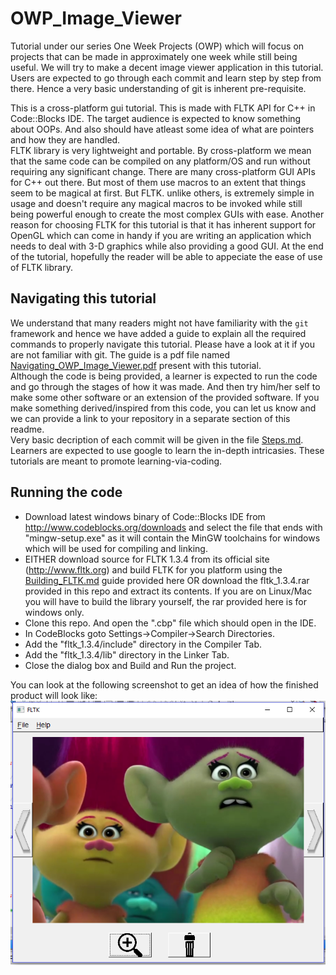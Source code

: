 # OWP_Image_Viewer
Tutorial under our series One Week Projects (OWP) which will focus on projects that can be made in approximately one week while still being useful. We will try to make a decent image viewer application in this tutorial. Users are expected to go through each commit and learn step by step from there. Hence a very basic understanding of git is inherent pre-requisite.  
  
This is a cross-platform gui tutorial. This is made with FLTK API for C++ in Code::Blocks IDE. The target audience is expected to know something about OOPs. And also should have atleast some idea of what are pointers and how they are handled.  
FLTK library is very lightweight and portable. By cross-platform we mean that the same code can be compiled on any platform/OS and run without requiring any significant change. There are many cross-platform GUI APIs for C++ out there. But most of them use macros to an extent that things seem to be magical at first. But FLTK. unlike others, is extremely simple in usage and doesn't require any magical macros to be invoked while still being powerful enough to create the most complex GUIs with ease. Another reason for choosing FLTK for this tutorial is that it has inherent support for OpenGL which can come in handy if you are writing an application which needs to deal with 3-D graphics while also providing a good GUI. At the end of the tutorial, hopefully the reader will be able to appeciate the ease of use of FLTK library.  
  
## Navigating this tutorial
We understand that many readers might not have familiarity with the `git` framework and hence we have added a guide to explain all the required commands to properly navigate this tutorial. Please have a look at it if you are not familiar with git. The guide is a pdf file named [Navigating_OWP_Image_Viewer.pdf](Navigating_OWP_Image_Viewer.pdf) present with this tutorial.  
Although the code is being provided, a learner is expected to run the code and go through the stages of how it was made. And then try him/her self to make some other software or an extension of the provided software. If you make something derived/inspired from this code, you can let us know and we can provide a link to your repository in a separate section of this readme.  
Very basic decription of each commit will be given in the file [Steps.md](Steps.md). Learners are expected to use google to learn the in-depth intricasies. These tutorials are meant to promote learning-via-coding.  
  
  
## Running the code
- Download latest windows binary of Code::Blocks IDE from http://www.codeblocks.org/downloads and select the file that ends with "mingw-setup.exe" as it will contain the MinGW toolchains for windows which will be used for compiling and linking.  
- EITHER download source for FLTK 1.3.4 from its official site (http://www.fltk.org) and build FLTK for you platform using the [Building_FLTK.md](Building_FLTK.md) guide provided here OR download the fltk_1.3.4.rar provided in this repo and extract its contents. If you are on Linux/Mac you will have to build the library yourself, the rar provided here is for windows only.  
- Clone this repo. And open the ".cbp" file which should open in the IDE.  
- In CodeBlocks goto Settings->Compiler->Search Directories.
- Add the "fltk_1.3.4/include" directory in the Compiler Tab.
- Add the "fltk_1.3.4/lib" directory in the Linker Tab.
- Close the dialog box and Build and Run the project.  
  
You can look at the following screenshot to get an idea of how the finished product will look like:  
![Screenshot.png](Screenshot.png)
